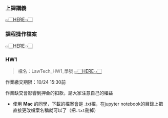 ### 上課講義 
 [👉🏻HERE👈🏻](https://github.com/SCU-LAWTECH/Project_2020/blob/master/Class_02/1017_002_s.pdf)
 
### 課程操作檔案
  [👉🏻HERE👈🏻](https://github.com/SCU-LAWTECH/Project_2020/blob/master/Class_02/LawTech_02.ipynb)
  
### HW1
> 檔名：LawTech_HW1_學號
  [👉🏻HERE👈🏻](https://github.com/SCU-LAWTECH/Project_2020/blob/master/Class_02/LawTech_02.ipynb)
  
 作業繳交期限：10/24  15:30前
 
 作業缺交會影響到押金的扣款，請大家注意自己的權益
  
- 使用 **Mac** 的同學，下載的檔案會是 .txt檔，在jupyter notebook的目錄上把直接更改檔案名稱就可以了（把`.txt`刪掉） 


